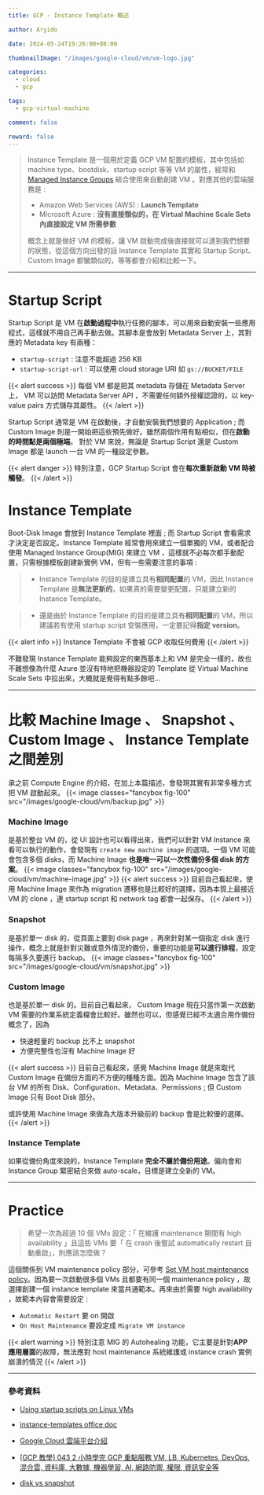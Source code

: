 ```yaml
---
title: GCP - Instance Template 概述

author: Aryido

date: 2024-05-24T19:26:00+08:00

thumbnailImage: "/images/google-cloud/vm/vm-logo.jpg"

categories:
  - cloud
  - gcp

tags:
  - gcp-virtual-machine

comment: false

reward: false
---
```


<!--BODY-->

> Instance Template 是一個用於定義 GCP VM 配置的模板，其中包括如 machine type、bootdisk、startup script 等等 VM 的屬性，經常和 [Managed Instance Groups](https://aryido.github.io/posts/google-cloud/managed-instance-groups/) 結合使用來自動創建 VM 。對應其他的雲端服務是 :
>
> - Amazon Web Services (AWS) : **Launch Template**
> - Microsoft Azure : **沒有直接類似的，在 Virtual Machine Scale Sets 內直接設定 VM 所需參數**
>
> 概念上就是做好 VM 的模板，讓 VM 啟動完成後直接就可以達到我們想要的狀態，從這個方向出發的話 Instance Template 其實和 Startup Script、Custom Image 都蠻類似的，等等都會介紹和比較一下。

<!--more-->

---

# Startup Script

Startup Script 是 VM 在**啟動過程中**執行任務的腳本，可以用來自動安裝一些應用程式，這樣就不用自己再手動去做。其腳本是會放到 Metadata Server 上，其對應的 Metadata key 有兩種：

- `startup-script` : 注意不能超過 256 KB
- `startup-script-url` : 可以使用 cloud storage URI 如 `gs://BUCKET/FILE`

{{< alert success >}}
每個 VM 都是把其 metadata 存儲在 Metadata Server 上， VM 可以訪問 Metadata Server API ，不需要任何額外授權認證的，以 key-value pairs 方式儲存其屬性。
{{< /alert >}}

Startup Script 通常是 VM 在啟動後，才自動安裝我們想要的 Application ; 而 Custom Image 則是一開始把這些預先做好。雖然兩個作用有點相似，但在**啟動的時間點是兩個極端**。 對於 VM 來說，無論是 Startup Script 還是 Custom Image 都是 launch 一台 VM 的一種設定參數。

{{< alert danger >}}
特別注意，GCP Startup Script 會在**每次重新啟動 VM 時被觸發**。
{{< /alert >}}

# Instance Template

Boot-Disk Image 會放到 Instance Template 裡面 ; 而 Startup Script 會看需求才決定是否設定。Instance Template 經常會用來建立一個單獨的 VM，或者配合使用 Managed Instance Group(MIG) 來建立 VM ，這樣就不必每次都手動配置，只需根據模板創建新實例 VM，但有一些需要注意的事項 :

> - Instance Template 的目的是建立具有**相同配置**的 VM，因此 Instance Template 是**無法更新的**，如果真的需要變更配置，只能建立新的 Instance Template。

> - 還是由於 Instance Template 的目的是建立具有**相同配置**的 VM，所以建議若有使用 startup script 安裝應用，一定要記得**指定 version**。

{{< alert info >}}
Instance Template 不會被 GCP 收取任何費用
{{< /alert >}}


不難發現 Instance Template 能夠設定的東西基本上和 VM 是完全一樣的，故也不難想像為什麼 Azure 並沒有特地把機器設定的 Template 從 Virtual Machine Scale Sets 中拉出來，大概就是覺得有點多餘吧...



---

# 比較 Machine Image 、 Snapshot 、 Custom Image 、 Instance Template 之間差別

承之前 Compute Engine 的介紹，在加上本篇描述，會發現其實有非常多種方式把 VM 啟動起來。
{{< image classes="fancybox fig-100" src="/images/google-cloud/vm/backup.jpg" >}}

### Machine Image

是基於整台 VM 的，從 UI 設計也可以看得出來，我們可以針對 VM Instance 來看可以執行的動作，會發現有 `create new machine image` 的選項。一個 VM 可能會包含多個 disks，而 Machine Image **也是唯一可以一次性備份多個 disk 的方案**。
{{< image classes="fancybox fig-100" src="/images/google-cloud/vm/machine-image.jpg" >}}
{{< alert success >}}
目前自己看起來，使用 Machine Image 來作為 migration 遷移也是比較好的選擇，因為本質上最接近 VM 的 clone ，連 startup script 和 network tag 都會一起保存。
{{< /alert >}}

### Snapshot

是基於單一 disk 的，從頁面上要到 disk page ，再來針對某一個指定 disk 進行操作，概念上就是針對災難或意外情況的備份，重要的功能是**可以進行排程**，設定每隔多久要進行 backup。
{{< image classes="fancybox fig-100" src="/images/google-cloud/vm/snapshot.jpg" >}}

### Custom Image

也是基於單一 disk 的。目前自己看起來， Custom Image 現在只當作第一次啟動 VM 需要的作業系統定義檔會比較好。雖然也可以，但感覺已經不太適合用作備份概念了，因為
- 快速輕量的 backup 比不上 snapshot
- 方便完整性也沒有 Machine Image 好

{{< alert success >}}
目前自己看起來，感覺 Machine Image 就是來取代 Custom Image 在備份方面的不方便的種種方面。因為 Machine Image 包含了該台 VM 的所有 Disk、Configuration、Metadata、Permissions ; 但 Custom Image 只有 Boot Disk 部分。

或許使用 Machine Image 來做為大版本升級前的 backup 會是比較優的選擇。
{{< /alert >}}

### Instance Template

如果從備份角度來說的，Instance Template **完全不屬於備份用途**。偏向會和 Instance Group 緊密結合來做 auto-scale，目標是建立全新的 VM。

---

# Practice

> 希望一次為超過 10 個 VMs 設定：「 在維護 maintenance 期間有 high availability 」且這些 VMs 要「 在 crash 後嘗試 automatically restart 自動重啟」，則應該怎麼做？

這個關係到 VM maintenance policy 部分，可參考 [Set VM host maintenance policy](https://cloud.google.com/compute/docs/instances/setting-vm-host-options#available_host_maintenance_properties)。因為要一次啟動很多個 VMs 且都要有同一個 maintenance policy ，故選擇創建一個 instance template 來當共通範本。再來由於需要 high availability ，故範本內容會需要設定 :

- `Automatic Restart` 要 on 開啟
- `On Host Maintenance` 要設定成 `Migrate VM instance`

{{< alert warning >}}
特別注意 MIG 的 Autohealing 功能，它主要是針對**APP 應用層面**的故障，無法應對 host maintenance 系統維護或 instance crash 實例崩潰的情況
{{< /alert >}}

---

### 參考資料

- [Using startup scripts on Linux VMs](https://cloud.google.com/compute/docs/instances/startup-scripts/linux)

- [instance-templates office doc](https://cloud.google.com/compute/docs/instance-templates)

- [Google Cloud 雲端平台介紹](https://jason-kao-blog.medium.com/google-cloud%E9%9B%B2%E7%AB%AF%E5%B9%B3%E5%8F%B0%E4%BB%8B%E7%B4%B9-fc3212c8359b)

- [[GCP 教學] 043 2 小時學完 GCP 重點服務 VM, LB, Kubernetes, DevOps, 混合雲, 資料庫, 大數據, 機器學習, AI, 網路防禦, 權限, 資訊安全等](https://www.youtube.com/watch?v=hQE14DX4LHQ&t=134s)

- [disk vs snapshot](https://stackoverflow.com/questions/27290731/google-compute-engine-what-is-the-difference-between-disk-snapshot-and-disk-ima)
